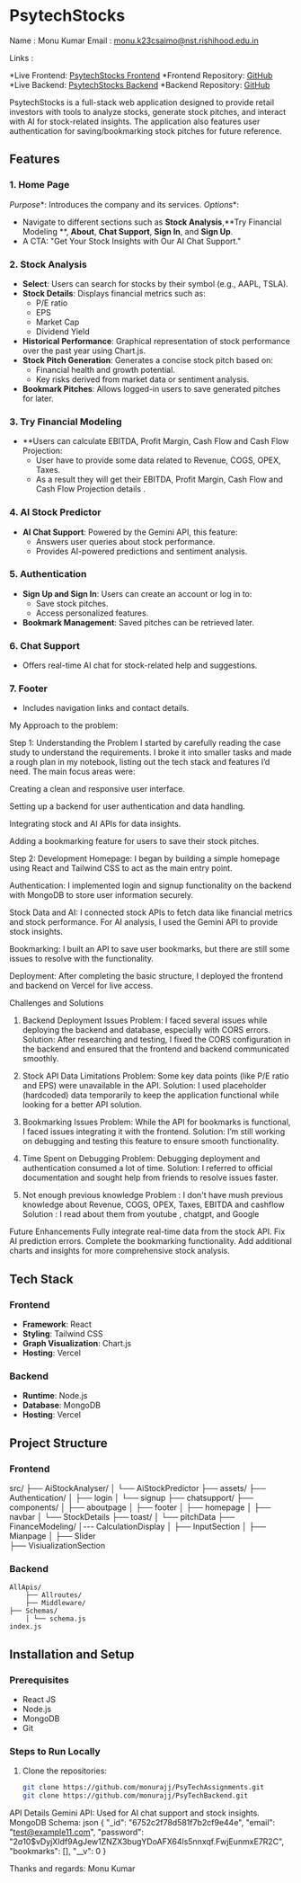 # PsytechStocks
Name : Monu Kumar
Email : monu.k23csaimo@nst.rishihood.edu.in


Links :

*Live Frontend: [PsytechStocks Frontend](https://psy-tech-assignments.vercel.app/)
*Frontend Repository: [GitHub](https://github.com/monurajj/PsyTechAssignments)
*Live Backend: [PsytechStocks Backend](https://psytech-backend-server.vercel.app/)
*Backend Repository: [GitHub](https://github.com/monurajj/PsyTechBackend)



PsytechStocks is a full-stack web application designed to provide retail investors with tools to analyze stocks, generate stock pitches, and interact with AI for stock-related insights. The application also features user authentication for saving/bookmarking stock pitches for future reference.

## Features
### 1. Home Page
*Purpose**: Introduces the company and its services.
*Options**: 
  - Navigate to different sections such as **Stock Analysis**,**Try Financial Modeling
**,  **About**, **Chat Support**, **Sign In**, and **Sign Up**.
  - A CTA: "Get Your Stock Insights with Our AI Chat Support."

### 2. Stock Analysis
- **Select**: Users can search for stocks by their symbol (e.g., AAPL, TSLA).
- **Stock Details**: Displays financial metrics such as:
  - P/E ratio
  - EPS
  - Market Cap
  - Dividend Yield
- **Historical Performance**: Graphical representation of stock performance over the past year using Chart.js.
- **Stock Pitch Generation**: Generates a concise stock pitch based on:
  - Financial health and growth potential.
  - Key risks derived from market data or sentiment analysis.
- **Bookmark Pitches**: Allows logged-in users to save generated pitches for later.

### 3. Try Financial Modeling
- **Users can calculate EBITDA, Profit Margin, Cash Flow and Cash Flow Projection:
  - User have to provide some data related to Revenue, COGS, OPEX, Taxes.
  - As a result they will get their EBITDA, Profit Margin, Cash Flow and Cash Flow Projection details .

### 4. AI Stock Predictor
- **AI Chat Support**: Powered by the Gemini API, this feature:
  - Answers user queries about stock performance.
  - Provides AI-powered predictions and sentiment analysis.

### 5. Authentication
- **Sign Up and Sign In**: Users can create an account or log in to:
  - Save stock pitches.
  - Access personalized features.
- **Bookmark Management**: Saved pitches can be retrieved later.

### 6. Chat Support
- Offers real-time AI chat for stock-related help and suggestions.

### 7. Footer
- Includes navigation links and contact details.





My Approach to the problem:

Step 1: Understanding the Problem
I started by carefully reading the case study to understand the requirements. I broke it into smaller tasks and made a rough plan in my notebook, listing out the tech stack and features I’d need. The main focus areas were:

Creating a clean and responsive user interface.

Setting up a backend for user authentication and data handling.

Integrating stock and AI APIs for data insights.

Adding a bookmarking feature for users to save their stock pitches.

Step 2: Development
Homepage: I began by building a simple homepage using React and Tailwind CSS to act as the main entry point.

Authentication: I implemented login and signup functionality on the backend with MongoDB to store user information securely.

Stock Data and AI: I connected stock APIs to fetch data like financial metrics and stock performance. For AI analysis, I used the Gemini API to provide stock insights.

Bookmarking: I built an API to save user bookmarks, but there are still some issues to resolve with the functionality.

Deployment: After completing the basic structure, I deployed the frontend and backend on Vercel for live access.

Challenges and Solutions

1. Backend Deployment Issues
Problem: I faced several issues while deploying the backend and database, especially with CORS errors.
Solution: After researching and testing, I fixed the CORS configuration in the backend and ensured that the frontend and backend communicated smoothly.

2. Stock API Data Limitations
Problem: Some key data points (like P/E ratio and EPS) were unavailable in the API.
Solution: I used placeholder (hardcoded) data temporarily to keep the application functional while looking for a better API solution.

3. Bookmarking Issues
Problem: While the API for bookmarks is functional, I faced issues integrating it with the frontend.
Solution: I’m still working on debugging and testing this feature to ensure smooth functionality.

4. Time Spent on Debugging
Problem: Debugging deployment and authentication consumed a lot of time.
Solution: I referred to official documentation and sought help from friends to resolve issues faster.

5. Not enough previous knowledge
Problem : I don't have mush previous knowledge about Revenue, COGS, OPEX, Taxes, EBITDA and cashflow
Solution : I read about them from youtube , chatgpt, and Google


Future Enhancements
Fully integrate real-time data from the stock API.
Fix AI prediction errors.
Complete the bookmarking functionality.
Add additional charts and insights for more comprehensive stock analysis.


## Tech Stack
### Frontend
- **Framework**: React
- **Styling**: Tailwind CSS
- **Graph Visualization**: Chart.js
- **Hosting**: Vercel

### Backend
- **Runtime**: Node.js
- **Database**: MongoDB
- **Hosting**: Vercel


## Project Structure
### Frontend
src/ ├── AiStockAnalyser/ │ └── AiStockPredictor 
    ├── assets/ 
    ├── Authentication/ 
                │ ├── login │ 
                └── signup 
    ├── chatsupport/ 
    ├── components/ 
            │ ├── aboutpage │ 
            ├── footer │ 
            ├── homepage │ 
            ├── navbar 
            │ └── StockDetails 
            ├── toast/ 
            │ └── pitchData
    ├── FinanceModeling/ 
            │--- CalculationDisplay │ 
            ├── InputSection │ 
            ├── Mianpage │ 
            ├── Slider  
            ├── VisiualizationSection

### Backend
    AllApis/ 
        ├── Allroutes/ 
        ├── Middleware/ 
    ├── Schemas/ 
        │ └── schema.js 
    index.js

## Installation and Setup

### Prerequisites
- React JS
- Node.js
- MongoDB
- Git

### Steps to Run Locally
1. Clone the repositories:
   ```bash
   git clone https://github.com/monurajj/PsyTechAssignments.git
   git clone https://github.com/monurajj/PsyTechBackend.git


API Details
Gemini API: Used for AI chat support and stock insights.
MongoDB Schema:
json
{
  "_id": "6752c2f78d581f7b2cf9e44e",
  "email": "test@example11.com",
  "password": "$2a$10$vDyjXIdf9AgJew1ZNZX3bugYDoAFX64ls5nnxqf.FwjEunmxE7R2C",
  "bookmarks": [],
  "__v": 0
}


Thanks and regards:
Monu Kumar
